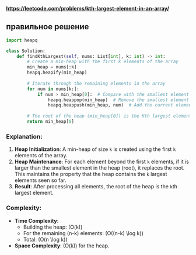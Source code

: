 **https://leetcode.com/problems/kth-largest-element-in-an-array/**

## правильное решение
```python
import heapq

class Solution:
    def findKthLargest(self, nums: List[int], k: int) -> int:
        # Create a min-heap with the first k elements of the array
        min_heap = nums[:k]
        heapq.heapify(min_heap)
    
        # Iterate through the remaining elements in the array
        for num in nums[k:]:
            if num > min_heap[0]:  # Compare with the smallest element in the heap
                heapq.heappop(min_heap)  # Remove the smallest element
                heapq.heappush(min_heap, num)  # Add the current element
        
        # The root of the heap (min_heap[0]) is the Kth largest element
        return min_heap[0]
```

### Explanation:
1. **Heap Initialization**: A min-heap of size `k` is created using the first `k` elements of the array.
2. **Heap Maintenance**: For each element beyond the first `k` elements, if it is larger than the smallest element in the heap (root), it replaces the root. This maintains the property that the heap contains the `k` largest elements seen so far.
3. **Result**: After processing all elements, the root of the heap is the `k`th largest element.

### Complexity:
- **Time Complexity**:
  - Building the heap: \(O(k)\)
  - For the remaining \(n-k\) elements: \(O((n-k) \log k)\)
  - Total: \(O(n \log k)\)
- **Space Complexity**: \(O(k)\) for the heap.